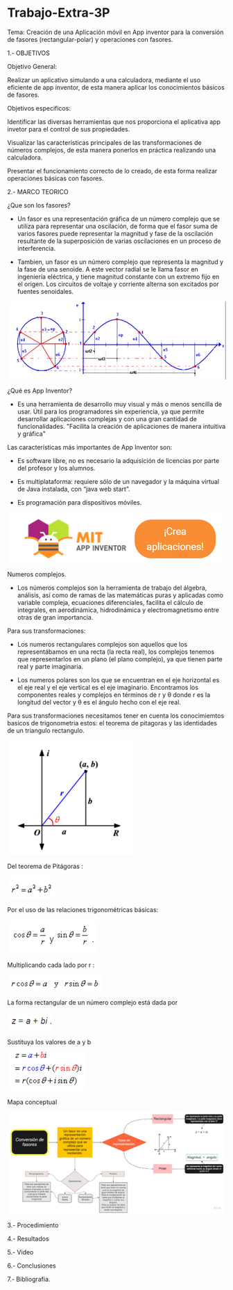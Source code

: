 # Trabajo-Extra-3P

Tema: Creación de una Aplicación móvil en App inventor para la conversión de fasores (rectangular-polar) y operaciones con fasores.

1.- OBJETIVOS

Objetivo General:

Realizar un aplicativo simulando a una calculadora, mediante el uso eficiente de app inventor, de esta manera aplicar los conocimientos básicos de fasores.

Objetivos especificos:

Identificar las diversas herramientas que nos proporciona el aplicativa app invetor para el control de sus propiedades.

Visualizar las características principales de las transformaciones de números complejos, de esta manera ponerlos en práctica realizando una calculadora.

Presentar el funcionamiento correcto de lo creado, de esta forma realizar operaciones básicas con fasores.

2.- MARCO TEORICO 

¿Que son los fasores?

- Un fasor es una representación gráfica de un número complejo que se utiliza para representar una oscilación, de forma que el fasor suma de varios fasores puede representar la magnitud y fase de la oscilación resultante de la superposición de varias oscilaciones en un proceso de interferencia.

- Tambien, un fasor es un número complejo que representa la magnitud y la fase de una senoide. A este vector radial se le llama fasor en ingeniería eléctrica, y tiene magnitud constante con un extremo fijo en el origen. Los circuitos de voltaje y corriente alterna son excitados por fuentes senoidales.

![](TRABAJO_EXTRA/1.png)

¿Qué es App Inventor?

- Es una herramienta de desarrollo muy visual y más o menos sencilla de usar. Útil para los programadores sin experiencia, ya que permite desarrollar aplicaciones complejas y con una gran cantidad de funcionalidades. "Facilita la creación de aplicaciones de manera intuitiva y gráfica"

Las características más importantes de App Inventor son:

- Es software libre, no es necesario la adquisición de licencias por parte del profesor y los alumnos.

- Es multiplataforma: requiere sólo de un navegador y la máquina virtual de Java instalada, con “java web start”.

- Es programación para dispositivos móviles.

![](TRABAJO_EXTRA/2.png)

Numeros complejos.

- Los números complejos son la herramienta de trabajo del álgebra, análisis, así como de ramas de las matemáticas puras y aplicadas como variable compleja, ecuaciones diferenciales, facilita el cálculo de integrales, en aerodinámica, hidrodinámica y electromagnetismo entre otras de gran importancia.

Para sus transformaciones:

- Los numeros rectangulares complejos son aquellos que los representábamos en una recta (la recta real), los complejos tenemos que representarlos en un plano (el plano complejo), ya que tienen parte real y parte imaginaria.

- Los numeros polares son los que se encuentran en el eje horizontal es el eje real y el eje vertical es el eje imaginario. Encontramos los componentes reales y complejos en términos de r y θ donde r es la longitud del vector y θ es el ángulo hecho con el eje real.

Para sus transformaciones necesitamos tener en cuenta los conocimiemtos basicos de trigonometria estos: el teorema de pitagoras y las identidades de un triangulo rectangulo.

![](TRABAJO_EXTRA/3.png)

Del teorema de Pitágoras :

![](TRABAJO_EXTRA/4.png)

Por el uso de las relaciones trigonométricas básicas:

![](TRABAJO_EXTRA/5.png)

Multiplicando cada lado por r :

![](TRABAJO_EXTRA/6.png)

La forma rectangular de un número complejo está dada por

![](TRABAJO_EXTRA/7.png)

Sustituya los valores de a y b

![](TRABAJO_EXTRA/8.png)

Mapa conceptual 

![](TRABAJO_EXTRA/mapoa.jpg)

3.- Procedimiento

4.- Resultados

5.- Video

6.- Conclusiones

7.- Bibliografia.



